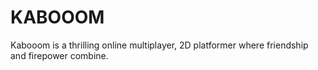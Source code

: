 # KABOOOM
 Kabooom is a thrilling online multiplayer, 2D platformer where friendship and firepower combine.
